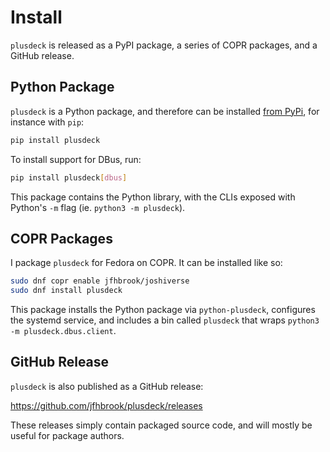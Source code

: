 # Install

`plusdeck` is released as a PyPI package, a series of COPR packages, and a GitHub release.

## Python Package

`plusdeck` is a Python package, and therefore can be installed [from PyPi](https://pypi.org/project/plusdeck/), for instance with `pip`:

```sh
pip install plusdeck
```

To install support for DBus, run:

```sh
pip install plusdeck[dbus]
```

This package contains the Python library, with the CLIs exposed with Python's `-m` flag (ie. `python3 -m plusdeck`).

## COPR Packages

I package `plusdeck` for Fedora on COPR. It can be installed like so:

```sh
sudo dnf copr enable jfhbrook/joshiverse
sudo dnf install plusdeck
```

This package installs the Python package via `python-plusdeck`, configures the systemd service, and includes a bin called `plusdeck` that wraps `python3 -m plusdeck.dbus.client`.

## GitHub Release

`plusdeck` is also published as a GitHub release:

<https://github.com/jfhbrook/plusdeck/releases>

These releases simply contain packaged source code, and will mostly be useful for package authors.
